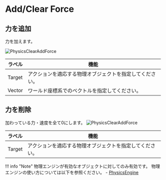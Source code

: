 # Add/Clear Force

## 力を追加
力を加えます。

![PhysicsClearAddForce](img/AddForce.jpg)

|  ラベル |  機能  |
| ----   | ---- |
| Target | アクションを適応する物理オブジェクトを指定してください。 |
| Vector | ワールド座標系でのベクトルを指定してください。 |

## 力を削除
加わっている力・速度を全て0にします。
![PhysicsClearAddForce](img/ClearForce.jpg)

|  ラベル |  機能  |
| ----   | ---- |
| Target | アクションを適応する物理オブジェクトを指定してください。 |

!!! info "Note"
    物理エンジンが有効なオブジェクトに対してのみ有効です。
    物理エンジンの使い方については以下を参照ください。
    - [PhysicsEngine](../../WorldMakingGuide/PhysicsEngine.md)